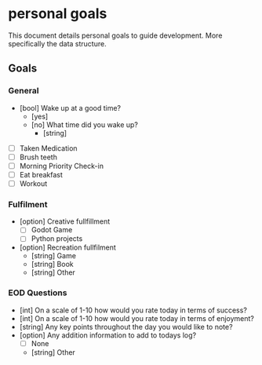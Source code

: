 # personal goals
This document details personal goals to guide development.
More specifically the data structure.

## Goals

### General
- \[bool\] Wake up at a good time?
  - \[yes\]
  - \[no\] What time did you wake up?
    - \[string\]
- [ ] Taken Medication
- [ ] Brush teeth
- [ ] Morning Priority Check-in
- [ ] Eat breakfast
- [ ] Workout

### Fulfilment
- \[option\] Creative fullfillment
  - [ ] Godot Game
  - [ ] Python projects

- \[option\] Recreation fullfilment
  - \[string\] Game
  - \[string\] Book
  - \[string\] Other

### EOD Questions
- \[int\] On a scale of 1-10 how would you rate today in terms of success?
- \[int\] On a scale of 1-10 how would you rate today in terms of enjoyment?
- \[string\] Any key points throughout the day you would like to note?
- \[option\] Any addition information to add to todays log?
  - [ ] None
  - \[string\] Other
